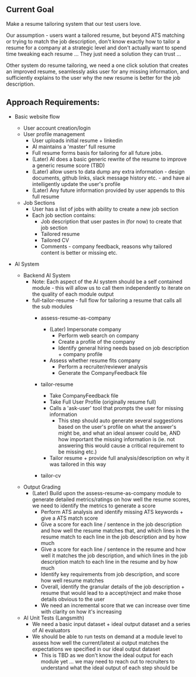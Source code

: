 
## Current Goal 

Make a resume tailoring system that our test users love. 

Our assumption - users want a tailored resume, but beyond ATS matching or trying to match the job description, don't know exactly how to tailor a resume for a company at a strategic level and don't actually want to spend time tweaking each resume ... They just need a solution they can trust ... 

Other system do resume tailoring, we need a one click solution that creates an improved resume, seamlessly asks user for any missing information, and sufficiently explains to the user why the new resume is better for the job description.

## Approach Requirements: 

- Basic website flow 
    - User account creation/login     
    - User profile management 
        - User uploads initial resume + linkedin         
        - AI maintains a 'master' full resume 
        - Full resume forms basis for tailoring for all future jobs. 
        - (Later) AI does a basic generic rewrite of the resume to improve a generic resume score (TBD)         
        - (Later) allow users to data dump any extra information - design documents, github links, slack message history etc. - and have ai intelligently update the user's profile 
        - (Later) Any future information provided by user appends to this full resume         
    - Job Sections 
        - User has a list of jobs with ability to create a new job section 
        - Each job section contains: 
            - Job description that user pastes in (for now) to create that job section 
            - Tailored resume 
            - Tailored CV 
            - Comments - company feedback, reasons why tailored content is better or missing etc. 

- AI System  
    - Backend AI System 
        - Note: Each aspect of the AI system should be a self contained module - this will allow us to call them independently to iterate on the quality of each module output 
        - full-tailor-resume - full flow for tailoring a resume that calls all the sub modules 
            - assess-resume-as-company
                - (Later) Impersonate company 
                    - Perform web search on company
                    - Create a profile of the company 
                    - Identify general hiring needs based on job description + company profile                     
                - Assess whether resume fits company
                    - Perform a recruiter/reviewer analysis
                    - Generate the CompanyFeedback file 
                    
            - tailor-resume
                - Take CompanyFeedback file 
                - Take Full User Profile (originally resume full) 
                - Calls a 'ask-user' tool that prompts the user for missing information 
                    - This step should auto generate several suggestions based on the user's profile on what the answer's might be, and what an ideal answer could be, AND how important the missing information is (ie. not answering this would cause a critical requirement to be missing etc.) 
                - Tailor resume + provide full analysis/description on why it was tailored in this way 

            - tailor-cv 
    - Output Grading 
        - (Later) Build upon the assess-resume-as-company module to generate detailed metrics/ratings on how well the resume scores, we need to identify the metrics to generate a score 
            - Perform ATS analysis and identify missing ATS keywords + give a ATS match score 
            - Give a score for each line / sentence in the job description and how well the resume matches that, and which lines in the resume match to each line in the job description and by how much 
            - Give a score for each line / sentence in the resume and how well it matches the job description, and which lines in the job description match to each line in the resume and by how much 
            - Identify key requirements from job description, and score how well resume matches 
            - Overall, identify the granular details of the job description + resume that would lead to a accept/reject and make those details obvious to the user 
            - We need an incremental score that we can increase over time with clarity on how it's increasing 
    - AI Unit Tests (Langsmith) 
        - We need a basic input dataset + ideal output dataset and a series of AI evaluators 
        - We should be able to run tests on demand at a module level to assess how well the current/latest ai output matches the expectations we specified in our ideal output dataset 
            - This is TBD as we don't know the ideal output for each module yet ... we may need to reach out to recruiters to understand what the ideal output of each step should be 


                